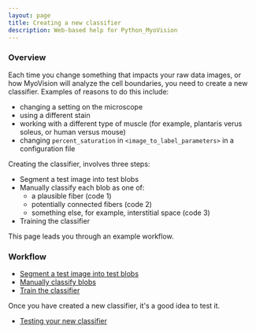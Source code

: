 ```yaml
---
layout: page
title: Creating a new classifier
description: Web-based help for Python_MyoVision
---
```


### Overview

Each time you change something that impacts your raw data images, or how MyoVision will analyze the cell boundaries, you need to create a new classifier. Examples of reasons to do this include:
+ changing a setting on the microscope
+ using a different stain
+ working with a different type of muscle (for example, plantaris verus soleus, or human versus mouse)
+ changing `percent_saturation` in `<image_to_label_parameters>` in a configuration file

Creating the classifier, involves three steps:
+ Segment a test image into test blobs
+ Manually classify each blob as one of:
  + a plausible fiber (code 1)
  + potentially connected fibers (code 2)
  + something else, for example, interstitial space (code 3)
+ Training the classifier

This page leads you through an example workflow.

### Workflow

+ [Segment a test image into test blobs](segment-a-test-image-into-test-blobs/segment-a-test-image-into-test-blobs.html)
+ [Manually classify blobs](manually-classify-blobs/manually-classify-blobs.html)
+ [Train the classifier](train-the-classifier/train-the-classifier.html)

Once you have created a new classifier, it's a good idea to test it.

+ [Testing your new classifier](testing-your-new-classifier/testing-your-new-classifier.html)
